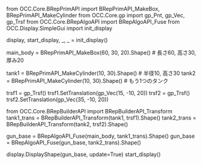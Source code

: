 from OCC.Core.BRepPrimAPI import BRepPrimAPI_MakeBox, BRepPrimAPI_MakeCylinder
from OCC.Core.gp import gp_Pnt, gp_Vec, gp_Trsf
from OCC.Core.BRepAlgoAPI import BRepAlgoAPI_Fuse
from OCC.Display.SimpleGui import init_display

display, start_display, _, _ = init_display()

main_body = BRepPrimAPI_MakeBox(60, 30, 20).Shape() # 長さ60, 高さ30, 厚み20

tank1 = BRepPrimAPI_MakeCylinder(10, 30).Shape() # 半径10, 高さ30
tank2 = BRepPrimAPI_MakeCylinder(10, 30).Shape() # もう1つのタンク

trsf1 = gp_Trsf()
trsf1.SetTranslation(gp_Vec(15, -10, 20))
trsf2 = gp_Trsf()
trsf2.SetTranslation(gp_Vec(35, -10, 20))

from OCC.Core.BRepBuilderAPI import BRepBuilderAPI_Transform
tank1_trans = BRepBuilderAPI_Transform(tank1, trsf1).Shape()
tank2_trans = BRepBuilderAPI_Transform(tank2, trsf2).Shape()

gun_base = BRepAlgoAPI_Fuse(main_body, tank1_trans).Shape()
gun_base = BRepAlgoAPI_Fuse(gun_base, tank2_trans).Shape()

display.DisplayShape(gun_base, update=True)
start_display()